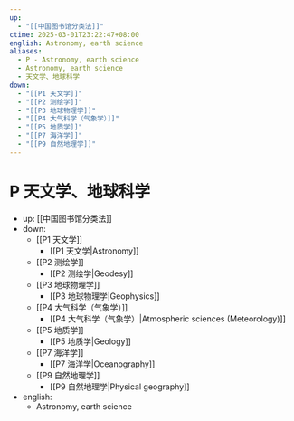```yaml
---
up:
  - "[[中国图书馆分类法]]"
ctime: 2025-03-01T23:22:47+08:00
english: Astronomy, earth science
aliases:
  - P - Astronomy, earth science
  - Astronomy, earth science
  - 天文学、地球科学
down:
  - "[[P1 天文学]]"
  - "[[P2 测绘学]]"
  - "[[P3 地球物理学]]"
  - "[[P4 大气科学（气象学）]]"
  - "[[P5 地质学]]"
  - "[[P7 海洋学]]"
  - "[[P9 自然地理学]]"
---
```


# P 天文学、地球科学

- up: [[中国图书馆分类法]]
- down:
	- [[P1 天文学]]
		- [[P1 天文学|Astronomy]]
	- [[P2 测绘学]]
		- [[P2 测绘学|Geodesy]]
	- [[P3 地球物理学]]
		- [[P3 地球物理学|Geophysics]]
	- [[P4 大气科学（气象学）]]
		- [[P4 大气科学（气象学）|Atmospheric sciences (Meteorology)]]
	- [[P5 地质学]]
		- [[P5 地质学|Geology]]
	- [[P7 海洋学]]
		- [[P7 海洋学|Oceanography]]
	- [[P9 自然地理学]]
		- [[P9 自然地理学|Physical geography]]
- english:
	- Astronomy, earth science

